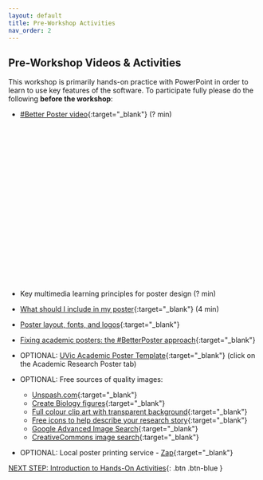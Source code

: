 ```yaml
---
layout: default
title: Pre-Workshop Activities
nav_order: 2
---
```

## Pre-Workshop Videos & Activities
This workshop is primarily hands-on practice with PowerPoint in order to learn to use key features of the software. To participate fully please do the following **before the workshop**:

-   [#Better Poster video](){:target="_blank"} (? min)

    <iframe width="560" height="315" src="" title="YouTube video player" frameborder="0" allow="accelerometer; autoplay; clipboard-write; encrypted-media; gyroscope; picture-in-picture" allowfullscreen></iframe>

-   Key multimedia learning principles for poster design (? min)
-   [What should I include in my poster](http://bit.ly/2wa1lv1){:target="_blank"} (4 min)
-   [Poster layout, fonts, and logos](http://bit.ly/2w9vDhE){:target="_blank"}
-   [Fixing academic posters: the #BetterPoster approach](https://astrobites.org/2020/02/28/fixing-academic-posters-the-betterposter-approach/){:target="_blank"}
-   OPTIONAL: [UVic Academic Poster Template](http://bit.ly/2OxB9Wi){:target="_blank"} (click on the Academic Research Poster tab)
-   OPTIONAL: Free sources of quality images:
    -   [Unspash.com](https://unsplash.com){:target="_blank"}
    -   [Create Biology figures](http://BioRender.com){:target="_blank"}
    -   [Full colour clip art with transparent background](https://vectorstock.com){:target="_blank"}
    -   [Free icons to help describe your research story](https://thenounproject.com){:target="_blank"}
    -   [Google Advanced Image Search](https://www.google.ca/advanced_image_search){:target="_blank"}
    -   [CreativeCommons image search](https://search.creativecommons.org/){:target="_blank"}
-   OPTIONAL: Local poster printing service - [Zap](https://zapcopy.com/printing/){:target="_blank"}

[NEXT STEP: Introduction to Hands-On Activities](activities-intro.html){: .btn .btn-blue }
